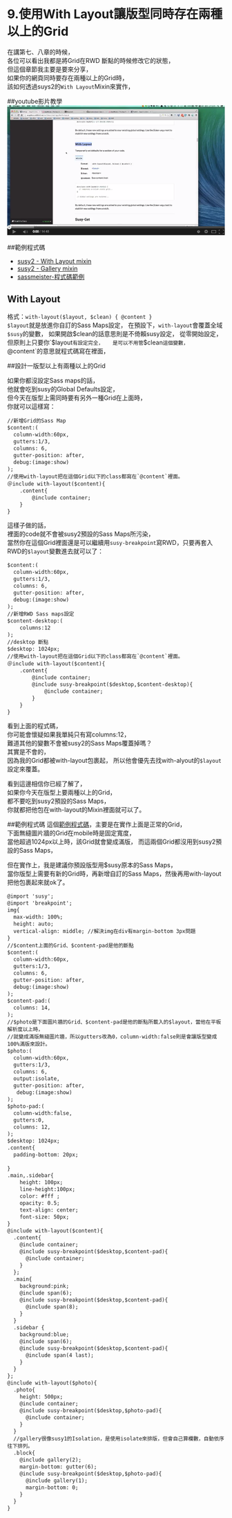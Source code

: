 # 9.使用With Layout讓版型同時存在兩種以上的Grid

在講第七、八章的時候，  
各位可以看出我都是將Grid在RWD 斷點的時候修改它的狀態，  
但這個章節我主要是要來分享，  
如果你的網頁同時要存在兩種以上的Grid時，  
該如何透過suys2的`With Layout`Mixin來實作， 

##youtube影片教學
<a href="https://www.youtube.com/watch?v=9K7cr3SlOMc&feature=youtu.be" target="_blank">![](/images/video/susy2-9.png)</a> 

##範例程式碼
* [susy2 - With Layout mixin](http://susy.readthedocs.org/en/latest/settings/#with-layout)
* [susy2 - Gallery mixin](http://susy.readthedocs.org/en/latest/toolkit/#gallery)
* [sassmeister-程式碼範例](http://sassmeister.com/gist/811f5337cca7702f3fde)

## With Layout
格式：`with-layout($layout, $clean) { @content }`  
`$layout`就是放進你自訂的Sass Maps設定， 
在預設下，`with-layout`會覆蓋全域`$susy`的變數， 
如果開啟$clean的話意思則是不倚賴susy設定，  
從零開始設定，  但原則上只要你`$layout`有設定完全，  
是可以不用管`$clean`這個變數，   
`@content`的意思就程式碼寫在裡面，  

##設計一版型以上有兩種以上的Grid

如果你都沒設定Sass maps的話，  
他就會吃到susy的Global Defaults設定，  
但今天在版型上需同時要有另外一種Grid在上面時，  
你就可以這樣寫：
```
//新增Grid的Sass Map
$content:(
  column-width:60px,
  gutters:1/3,
  columns: 6,
  gutter-position: after,
  debug:(image:show)
);
//使用with-layout把在這個Grid以下的class都寫在`@content`裡面。  
＠include with-layout($content){
	.content{
		@include container;
	}
}

```
這樣子做的話，  
裡面的code就不會被susy2預設的Sass Maps所污染，    
當然你在這個Grid裡面還是可以繼續用`susy-breakpoint`寫RWD，只要再套入RWD的`$layout`變數進去就可以了：  
```
$content:(
  column-width:60px,
  gutters:1/3,
  columns: 6,
  gutter-position: after,
  debug:(image:show)
);
//新增RWD Sass maps設定
$content-desktop:(
	columns:12
);
//desktop 斷點
$desktop: 1024px;
//使用with-layout把在這個Grid以下的class都寫在`@content`裡面。  
＠include with-layout($content){
	.content{
		@include container;
		@include susy-breakpoint($desktop,$content-desktop){
			@include container;
		}
	}
}
```
看到上面的程式碼，  
你可能會懷疑如果我單純只有寫columns:12，  
難道其他的變數不會被susy2的Sass Maps覆蓋掉嗎？  
其實是不會的，  
因為我的Grid都被with-layout包裹起， 
所以他會優先去找with-alyout的`$layout`設定來覆蓋。  

看到這邊相信你已經了解了，  
如果你今天在版型上要兩種以上的Grid，  
都不要吃到susy2預設的Sass Maps，  
你就都把他包在with-layout的Mixin裡面就可以了。  

##範例程式碼
這個[範例程式碼](http://sassmeister.com/gist/811f5337cca7702f3fde)，主要是在實作上面是正常的Grid，  
下面無縫圖片牆的Grid在mobile時是固定寬度，  
當他超過1024px以上時，該Grid就會變成滿版，
而這兩個Grid都沒用到susy2預設的Sass Maps，

但在實作上，我是建議你預設版型用$susy原本的Sass Maps，  
當你版型上需要有新的Grid時，再新增自訂的Sass Maps，然後再用with-layout把他包裹起來就ok了。

```
@import 'susy';
@import 'breakpoint';
img{
  max-width: 100%;
  height: auto;
  vertical-align: middle; //解決img在div有margin-bottom 3px問題
}
//$content上面的Grid、$content-pad是他的斷點
$content:(
  column-width:60px,
  gutters:1/3,
  columns: 6,
  gutter-position: after,
  debug:(image:show)
);
$content-pad:(
  columns: 14,
);
//$photo是下面圖片牆的Grid、$content-pad是他的斷點所載入的$layout，當他在平板解析度以上時，
//就變成滿版無縫圖片牆，所以gutters改為0，column-width:false則是會讓版型變成100%滿版來設計。
$photo:(
  column-width:60px,
  gutters:1/3,
  columns: 6,
  output:isolate,
  gutter-position: after,
   debug:(image:show)
);
$photo-pad:(
  column-width:false,
  gutters:0,
  columns: 12,
);
$desktop: 1024px;
.content{
  padding-bottom: 20px;

}
.main,.sidebar{
    height: 100px;
    line-height:100px;
    color: #fff ;
    opacity: 0.5;
    text-align: center;
    font-size: 50px;
}
@include with-layout($content){
  .content{
    @include container;
    @include susy-breakpoint($desktop,$content-pad){
      @include container;
    }
  };
  .main{
    background:pink;
    @include span(6);
    @include susy-breakpoint($desktop,$content-pad){
      @include span(8);
    }
  }
  .sidebar {
    background:blue;
    @include span(6);
    @include susy-breakpoint($desktop,$content-pad){
      @include span(4 last);
    }
  }
};
@include with-layout($photo){
  .photo{
    height: 500px;
    @include container;
    @include susy-breakpoint($desktop,$photo-pad){
      @include container;
    }
  }
  //gallery很像susy1的Isolation，是使用isolate來排版，但會自己算欄數，自動依序往下排列。
  .block{
    @include gallery(2);
    margin-bottom: gutter(6);
    @include susy-breakpoint($desktop,$photo-pad){
      @include gallery(1);
      margin-bottom: 0;
    }
  }
}

```